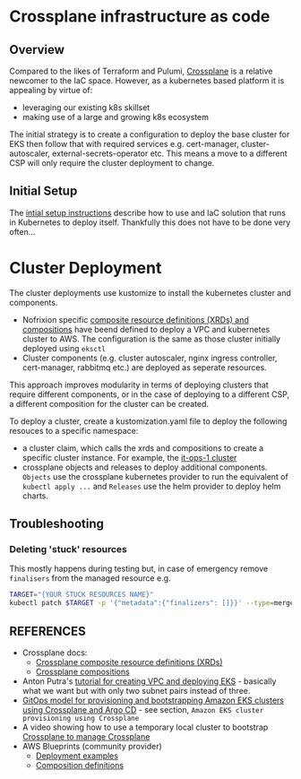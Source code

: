 # Crossplane infrastructure as code #

## Overview ##

Compared to the likes of Terraform and Pulumi, [Crossplane](https://www.crossplane.io/) is a relative newcomer to the IaC space. However, as a kubernetes based platform it is appealing by virtue of:

- leveraging our existing k8s skillset
- making use of a large and growing k8s ecosystem

The initial strategy is to create a configuration to deploy the base cluster for EKS then follow that with required services e.g. cert-manager, cluster-autoscaler, external-secrets-operator etc. This means a move to a different CSP will only require the cluster deployment to change.

## Initial Setup ##

The [intial setup instructions](./docs/initial-setup.md) describe how to use and IaC solution that runs in Kubernetes to deploy itself. Thankfully this does not have to be done very often...

# Cluster Deployment #

The cluster deployments use kustomize to install the kubernetes cluster and components.

- Nofrixion specific [composite resource definitions (XRDs) and compositions](../apis/aws/) have beend defined to deploy a VPC and kubernetes cluster to AWS. The configuration is the same as those cluster initially deployed using `eksctl`
- Cluster components (e.g. cluster autoscaler, nginx ingress controller, cert-manager, rabbitmq etc.) are deployed as seperate resources.

This approach improves modularity in terms of deploying clusters that require different components, or in the case of deploying to a different CSP, a different composition for the cluster can be created.

To deploy a cluster, create a kustomization.yaml file to deploy the following resouces to a specific namespace:

* a cluster claim, which calls the xrds and compositions to create a specific cluster instance. For example, the [it-ops-1 cluster](./it-ops-cluster/it-ops-cluster.yaml)
* crossplane objects and releases to deploy additional components. `Objects` use the crossplane kubernetes provider to run the equivalent of `kubectl apply ...` and `Releases` use the helm provider to deploy helm charts.


## Troubleshooting ##

### Deleting 'stuck' resources ###

This mostly happens during testing but, in case of emergency remove `finalisers` from the managed resource e.g.

```bash
TARGET="{YOUR STUCK RESOURCES NAME}"
kubectl patch $TARGET -p '{"metadata":{"finalizers": []}}' --type=merge
```

## REFERENCES ##

* Crossplane docs:
  * [Crossplane composite resource definitions (XRDs)](https://docs.crossplane.io/latest/concepts/composite-resource-definitions/)
  * [Crossplane compositions](https://docs.crossplane.io/latest/concepts/compositions/)
* Anton Putra's [tutorial for creating VPC and deploying EKS](https://youtu.be/mpfqPXfX6mg?si=VK0LR-SfwYGGs6KO) - basically what we want but with only two subnet pairs instead of three.
* [GitOps model for provisioning and bootstrapping Amazon EKS clusters using Crossplane and Argo CD](https://aws.amazon.com/blogs/containers/gitops-model-for-provisioning-and-bootstrapping-amazon-eks-clusters-using-crossplane-and-argo-cd/) - see section, `Amazon EKS cluster provisioning using Crossplane`
* A video showing how to use a temporary local cluster to bootstrap [Crossplane to manage Crossplane](https://youtu.be/IlaYGgyg06o?si=mXM9p73MyrLCd8gA)
* AWS Blueprints (community provider)
  * [Deployment examples](https://github.com/awslabs/crossplane-on-eks/tree/main/examples/aws-provider/composite-resources/eks)
  * [Composition definitions](https://github.com/awslabs/crossplane-on-eks/blob/main/compositions/aws-provider/eks/)

